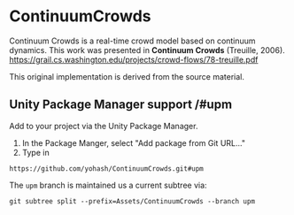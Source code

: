 # ContinuumCrowds

Continuum Crowds is a real-time crowd model based on continuum dynamics. This work was presented in **Continuum Crowds** (Treuille, 2006).
https://grail.cs.washington.edu/projects/crowd-flows/78-treuille.pdf

This original implementation is derived from the source material.


## Unity Package Manager support /#upm

Add to your project via the Unity Package Manager. 
1. In the Package Manger, select "Add package from Git URL..."
2. Type in 
```
https://github.com/yohash/ContinuumCrowds.git#upm
```

The `upm` branch is maintained us a current subtree via:
```
git subtree split --prefix=Assets/ContinuumCrowds --branch upm
```
